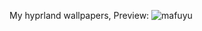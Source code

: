 My hyprland wallpapers,
Preview:
![mafuyu](https://github.com/user-attachments/assets/89b33eab-a0dd-4996-90f5-2ac10b19bff1)
